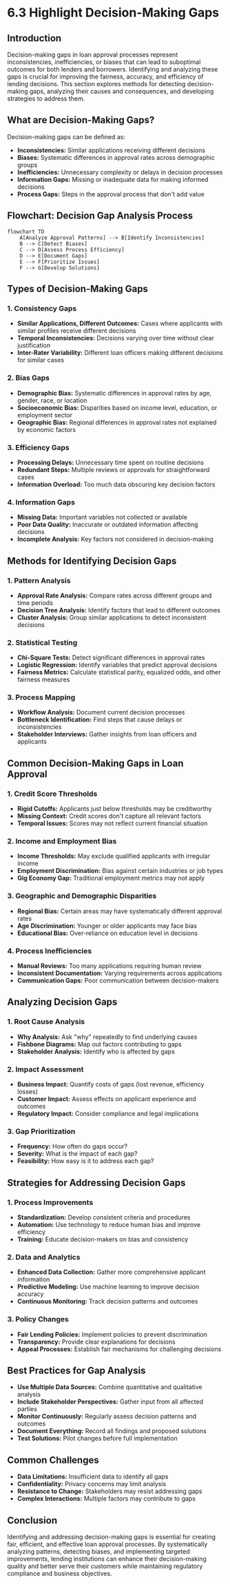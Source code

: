 # 6.3 Highlight Decision-Making Gaps

## Introduction

Decision-making gaps in loan approval processes represent inconsistencies, inefficiencies, or biases that can lead to suboptimal outcomes for both lenders and borrowers. Identifying and analyzing these gaps is crucial for improving the fairness, accuracy, and efficiency of lending decisions. This section explores methods for detecting decision-making gaps, analyzing their causes and consequences, and developing strategies to address them.

## What are Decision-Making Gaps?

Decision-making gaps can be defined as:
- **Inconsistencies:** Similar applications receiving different decisions
- **Biases:** Systematic differences in approval rates across demographic groups
- **Inefficiencies:** Unnecessary complexity or delays in decision processes
- **Information Gaps:** Missing or inadequate data for making informed decisions
- **Process Gaps:** Steps in the approval process that don't add value

## Flowchart: Decision Gap Analysis Process

```mermaid
flowchart TD
    A[Analyze Approval Patterns] --> B[Identify Inconsistencies]
    B --> C[Detect Biases]
    C --> D[Assess Process Efficiency]
    D --> E[Document Gaps]
    E --> F[Prioritize Issues]
    F --> G[Develop Solutions]
```

## Types of Decision-Making Gaps

### 1. Consistency Gaps
- **Similar Applications, Different Outcomes:** Cases where applicants with similar profiles receive different decisions
- **Temporal Inconsistencies:** Decisions varying over time without clear justification
- **Inter-Rater Variability:** Different loan officers making different decisions for similar cases

### 2. Bias Gaps
- **Demographic Bias:** Systematic differences in approval rates by age, gender, race, or location
- **Socioeconomic Bias:** Disparities based on income level, education, or employment sector
- **Geographic Bias:** Regional differences in approval rates not explained by economic factors

### 3. Efficiency Gaps
- **Processing Delays:** Unnecessary time spent on routine decisions
- **Redundant Steps:** Multiple reviews or approvals for straightforward cases
- **Information Overload:** Too much data obscuring key decision factors

### 4. Information Gaps
- **Missing Data:** Important variables not collected or available
- **Poor Data Quality:** Inaccurate or outdated information affecting decisions
- **Incomplete Analysis:** Key factors not considered in decision-making

## Methods for Identifying Decision Gaps

### 1. Pattern Analysis
- **Approval Rate Analysis:** Compare rates across different groups and time periods
- **Decision Tree Analysis:** Identify factors that lead to different outcomes
- **Cluster Analysis:** Group similar applications to detect inconsistent decisions

### 2. Statistical Testing
- **Chi-Square Tests:** Detect significant differences in approval rates
- **Logistic Regression:** Identify variables that predict approval decisions
- **Fairness Metrics:** Calculate statistical parity, equalized odds, and other fairness measures

### 3. Process Mapping
- **Workflow Analysis:** Document current decision processes
- **Bottleneck Identification:** Find steps that cause delays or inconsistencies
- **Stakeholder Interviews:** Gather insights from loan officers and applicants

## Common Decision-Making Gaps in Loan Approval

### 1. Credit Score Thresholds
- **Rigid Cutoffs:** Applicants just below thresholds may be creditworthy
- **Missing Context:** Credit scores don't capture all relevant factors
- **Temporal Issues:** Scores may not reflect current financial situation

### 2. Income and Employment Bias
- **Income Thresholds:** May exclude qualified applicants with irregular income
- **Employment Discrimination:** Bias against certain industries or job types
- **Gig Economy Gap:** Traditional employment metrics may not apply

### 3. Geographic and Demographic Disparities
- **Regional Bias:** Certain areas may have systematically different approval rates
- **Age Discrimination:** Younger or older applicants may face bias
- **Educational Bias:** Over-reliance on education level in decisions

### 4. Process Inefficiencies
- **Manual Reviews:** Too many applications requiring human review
- **Inconsistent Documentation:** Varying requirements across applications
- **Communication Gaps:** Poor communication between decision-makers

## Analyzing Decision Gaps

### 1. Root Cause Analysis
- **Why Analysis:** Ask "why" repeatedly to find underlying causes
- **Fishbone Diagrams:** Map out factors contributing to gaps
- **Stakeholder Analysis:** Identify who is affected by gaps

### 2. Impact Assessment
- **Business Impact:** Quantify costs of gaps (lost revenue, efficiency losses)
- **Customer Impact:** Assess effects on applicant experience and outcomes
- **Regulatory Impact:** Consider compliance and legal implications

### 3. Gap Prioritization
- **Frequency:** How often do gaps occur?
- **Severity:** What is the impact of each gap?
- **Feasibility:** How easy is it to address each gap?

## Strategies for Addressing Decision Gaps

### 1. Process Improvements
- **Standardization:** Develop consistent criteria and procedures
- **Automation:** Use technology to reduce human bias and improve efficiency
- **Training:** Educate decision-makers on bias and consistency

### 2. Data and Analytics
- **Enhanced Data Collection:** Gather more comprehensive applicant information
- **Predictive Modeling:** Use machine learning to improve decision accuracy
- **Continuous Monitoring:** Track decision patterns and outcomes

### 3. Policy Changes
- **Fair Lending Policies:** Implement policies to prevent discrimination
- **Transparency:** Provide clear explanations for decisions
- **Appeal Processes:** Establish fair mechanisms for challenging decisions

## Best Practices for Gap Analysis

- **Use Multiple Data Sources:** Combine quantitative and qualitative analysis
- **Include Stakeholder Perspectives:** Gather input from all affected parties
- **Monitor Continuously:** Regularly assess decision patterns and outcomes
- **Document Everything:** Record all findings and proposed solutions
- **Test Solutions:** Pilot changes before full implementation

## Common Challenges

- **Data Limitations:** Insufficient data to identify all gaps
- **Confidentiality:** Privacy concerns may limit analysis
- **Resistance to Change:** Stakeholders may resist addressing gaps
- **Complex Interactions:** Multiple factors may contribute to gaps

## Conclusion

Identifying and addressing decision-making gaps is essential for creating fair, efficient, and effective loan approval processes. By systematically analyzing patterns, detecting biases, and implementing targeted improvements, lending institutions can enhance their decision-making quality and better serve their customers while maintaining regulatory compliance and business objectives.
